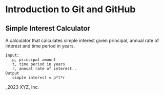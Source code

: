 # Introduction to Git and GitHub

## Simple Interest Calculator

A calculator that calculates simple interest given principal, annual rate of interest and time period in years.

```
Input:
   p, principal amount
   t, time period in years
   r, annual rate of interest..
Output
   simple interest = p*t*r
```

_2023 XYZ, Inc.
